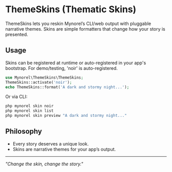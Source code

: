 # ThemeSkins (Thematic Skins)

ThemeSkins lets you reskin Mynorel’s CLI/web output with pluggable narrative themes. Skins are simple formatters that change how your story is presented.

## Usage


Skins can be registered at runtime or auto-registered in your app's bootstrap. For demo/testing, 'noir' is auto-registered.

```php
use Mynorel\ThemeSkins\ThemeSkins;
ThemeSkins::activate('noir');
echo ThemeSkins::format('A dark and stormy night...');
```

Or via CLI:
```bash
php mynorel skin noir
php mynorel skin list
php mynorel skin preview "A dark and stormy night..."
```

## Philosophy
- Every story deserves a unique look.
- Skins are narrative themes for your app’s output.

---
*"Change the skin, change the story."*
